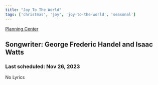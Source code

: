 ```yaml
---
title: "Joy To The World"
tags: ['christmas', 'joy', 'joy-to-the-world', 'seasonal']
---
```


[Planning Center](https://services.planningcenteronline.com/songs/12966998)

## Songwriter: George Frederic Handel and Isaac Watts
### Last scheduled: Nov 26, 2023          

No Lyrics

